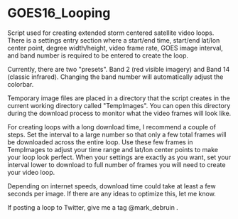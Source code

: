 # GOES16_Looping

Script used for creating extended storm centered satellite video loops. There is a settings entry section where a start/end time, start/end lat/lon center point, degree width/height, video frame rate, GOES image interval, and band number is required to be entered to create the loop.

Currently, there are two "presets". Band 2 (red visible imagery) and Band 14 (classic infrared). Changing the band number will automatically adjust the colorbar.

Temporary image files are placed in a directory that the script creates in the current working directory called "TempImages". You can open this directory during the download process to monitor what the video frames will look like.

For creating loops with a long download time, I recommend a couple of steps. Set the interval to a large number so that only a few total frames will be downloaded across the entire loop. Use these few frames in TempImages to adjust your time range and lat/lon center points to make your loop look perfect. When your settings are exactly as you want, set your interval lower to download to full number of frames you will need to create your video loop.

Depending on internet speeds, download time could take at least a few seconds per image. If there are any ideas to optimize this, let me know.

If posting a loop to Twitter, give me a tag @mark_debruin .
